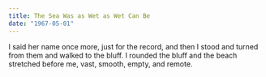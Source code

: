 ```yaml
---
title: The Sea Was as Wet as Wet Can Be
date: "1967-05-01"
---
```


I said her name once more, just for the record, and then I stood and turned from them and walked to the bluff. I rounded the bluff and the beach stretched before me, vast, smooth, empty, and remote.
